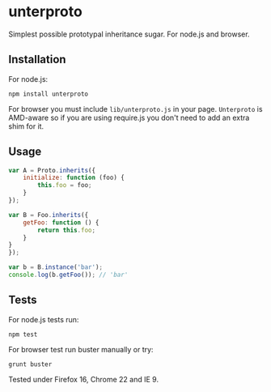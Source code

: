 unterproto
==========

Simplest possible prototypal inheritance sugar. For node.js and browser.

## Installation

For node.js:

```
npm install unterproto
```

For browser you must include `lib/unterproto.js` in your page.
`Unterproto` is AMD-aware so if you are using require.js you don't
need to add an extra shim for it.

## Usage

```javascript
var A = Proto.inherits({
	initialize: function (foo) {
		this.foo = foo;
	}
});

var B = Foo.inherits({
	getFoo: function () {
		return this.foo;
	}
}
});

var b = B.instance('bar');
console.log(b.getFoo()); // 'bar'
```

## Tests

For node.js tests run:

```
npm test
```

For browser test run buster manually or try:

```
grunt buster
```

Tested under Firefox 16, Chrome 22 and IE 9.